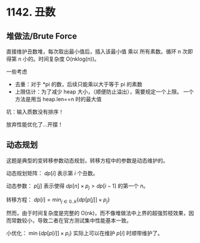 # 1142. 丑数
## 堆做法/Brute Force
直接维护丑数堆，每次取出最小值后，插入该最小值 乘以 所有素数。循环
n 次即得第 n 小的。时间复杂度 O(nklog(n))。

一些考虑
- 去重：对于 *pi 的数，后续只能乘以大于等于 pi 的素数
- 上限估计：为了减少 heap 大小，（顺便防止溢出），需要规定一个上限。
  一个方法是用当 heap.len==n 时的最大值

坑：输入质数没有排序！

放弃性能优化了...开摆！

## 动态规划
这题是典型的变转移参数动态规划，转移方程中的参数是动态维护的。

动态规划矩阵： $dp[i]$ 表示第 $i$ 个丑数。

动态参数： $p[j]$ 表示使得 $dp[n]\times p_j > dp[i-1]$ 的第一个 $n$。

转移方程： $dp[i]=\min_{j\in0..k}\{dp[p[j]]\times p_j\}$

然而，由于时间复杂度是完整的 O(nk)，而不像堆做法中上界的超强剪枝效果，因而常数较小，导致二者在官方测试集中性能基本一致。

小优化： $\min\{dp[p[i]]\times p_i\}$ 实际上可以在维护 $p[i]$ 时顺带维护了。